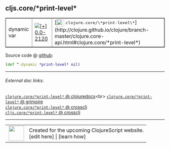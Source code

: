 ## cljs.core/\*print-level\*



 <table border="1">
<tr>
<td>dynamic var</td>
<td><a href="https://github.com/cljsinfo/cljs-api-docs/tree/0.0-2120"><img valign="middle" alt="[+] 0.0-2120" title="Added in 0.0-2120" src="https://img.shields.io/badge/+-0.0--2120-lightgrey.svg"></a> </td>
<td>
[<img height="24px" valign="middle" src="http://i.imgur.com/1GjPKvB.png"> <samp>clojure.core/\*print-level\*</samp>](http://clojure.github.io/clojure/branch-master/clojure.core-api.html#clojure.core/*print-level*)
</td>
</tr>
</table>









Source code @ [github](https://github.com/clojure/clojurescript/blob/r2755/src/cljs/cljs/core.cljs#L38):

```clj
(def ^:dynamic *print-level* nil)
```

<!--
Repo - tag - source tree - lines:

 <pre>
clojurescript @ r2755
└── src
    └── cljs
        └── cljs
            └── <ins>[core.cljs:38](https://github.com/clojure/clojurescript/blob/r2755/src/cljs/cljs/core.cljs#L38)</ins>
</pre>

-->

---



###### External doc links:

[`clojure.core/*print-level*` @ clojuredocs](http://clojuredocs.org/clojure.core/*print-level*)<br>
[`clojure.core/*print-level*` @ grimoire](http://conj.io/store/v1/org.clojure/clojure/1.7.0-beta3/clj/clojure.core/*print-level*/)<br>
[`clojure.core/*print-level*` @ crossclj](http://crossclj.info/fun/clojure.core/*print-level*.html)<br>
[`cljs.core/*print-level*` @ crossclj](http://crossclj.info/fun/cljs.core.cljs/*print-level*.html)<br>

---

 <table>
<tr><td>
<img valign="middle" align="right" width="48px" src="http://i.imgur.com/Hi20huC.png">
</td><td>
Created for the upcoming ClojureScript website.<br>
[edit here] | [learn how]
</td></tr></table>

[edit here]:https://github.com/cljsinfo/cljs-api-docs/blob/master/cljsdoc/cljs.core/STARprint-levelSTAR.cljsdoc
[learn how]:https://github.com/cljsinfo/cljs-api-docs/wiki/cljsdoc-files

<!--

This information was too distracting to show to readers, but I'll leave it
commented here since it is helpful to:

- pretty-print the data used to generate this document
- and show how to retrieve that data



The API data for this symbol:

```clj
{:ns "cljs.core",
 :name "*print-level*",
 :type "dynamic var",
 :source {:code "(def ^:dynamic *print-level* nil)",
          :title "Source code",
          :repo "clojurescript",
          :tag "r2755",
          :filename "src/cljs/cljs/core.cljs",
          :lines [38]},
 :full-name "cljs.core/*print-level*",
 :full-name-encode "cljs.core/STARprint-levelSTAR",
 :clj-symbol "clojure.core/*print-level*",
 :history [["+" "0.0-2120"]]}

```

Retrieve the API data for this symbol:

```clj
;; from Clojure REPL
(require '[clojure.edn :as edn])
(-> (slurp "https://raw.githubusercontent.com/cljsinfo/cljs-api-docs/catalog/cljs-api.edn")
    (edn/read-string)
    (get-in [:symbols "cljs.core/*print-level*"]))
```

-->
